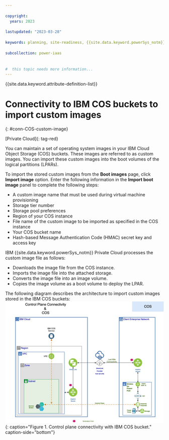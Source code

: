 ```yaml
---

copyright:
  years: 2023

lastupdated: "2023-03-28"

keywords: planning, site-readiness, {{site.data.keyword.powerSys_notm}} as a service, private cloud

subcollection: power-iaas


#  this topic needs more information...
---
```


{{site.data.keyword.attribute-definition-list}}

# Connectivity to IBM COS buckets to import custom images
{: #conn-COS-custom-image}

[Private Cloud]{: tag-red}

You can maintain a set of operating system images in your IBM Cloud Object Storage (COS) buckets. These images are referred to as custom images. You can import these custom images into the boot volumes of the logical partitions (LPARs).

To import the stored custom images from the **Boot images** page, click **Import image** option. Enter the following information in the **Import boot image** panel to complete the following steps:
* A custom image name that must be used during virtual machine provisioning
* Storage tier number
* Storage pool preferences
* Region of your COS instance
* File name of the custom image to be imported as specified in the COS instance
* Your COS bucket name
* Hash-based Message Authentication Code (HMAC) secret key and access key

IBM {{site.data.keyword.powerSys_notm}} Private Cloud processes the custom image file as follows:
* Downloads the image file from the COS instance.
* Imports the image file into the attached storage.
* Converts the image file into an image volume.
* Copies the image volume as a boot volume to deploy the LPAR.

The following diagram describes the architecture to import custom images stored in the IBM COS buckets:
![Control plane connectivity with IBM COS bucket.](./figures/COS-VPE-direct-link-control-plane.jpg "Control plane connectivity with IBM COS bucket."){: caption="Figure 1. Control plane connectivity with IBM COS bucket." caption-side="bottom"}
